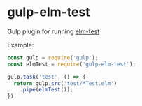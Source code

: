 # gulp-elm-test
Gulp plugin for running [elm-test](https://github.com/deadfoxygrandpa/elm-test)

Example:
```JavaScript
const gulp = require('gulp');
const elmTest = require('gulp-elm-test');

gulp.task('test', () => {
  return gulp.src('test/*Test.elm')
    .pipe(elmTest());
});
```
